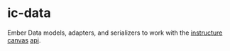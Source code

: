 ic-data
=======

Ember Data models, adapters, and serializers to work with the
[instructure canvas][1] [api][2].

  [1]:http://instructure.com
  [2]:http://canvas.instructure.com/doc/api/index.html

